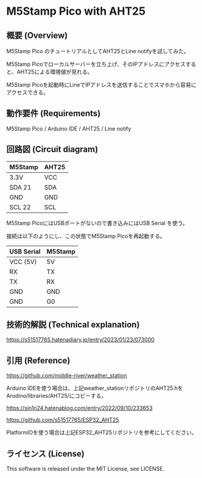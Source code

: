 # M5Stamp Pico with AHT25

## 概要 (Overview)

M5Stamp Pico のチュートリアルとしてAHT25とLine notifyを試してみた。

M5Stamp Picoでローカルサーバーを立ち上げ、そのIPアドレスにアクセスすると、AHT25による環境値が見れる。

M5Stamp Picoを起動時にLineでIPアドレスを送信することでスマホから容易にアクセスできる。

## 動作要件 (Requirements)

M5Stamp Pico / Arduino IDE / AHT25 / Line notify

## 回路図 (Circuit diagram)

|M5Stamp|AHT25|
|---|---|
|3.3V|VCC|
|SDA 21|SDA|
|GND|GND|
|SCL 22|SCL|

M5Stamp PicoにはUSBポートがないので書き込みにはUSB Serial を使う。

接続は以下のようにし、この状態でM5Stamp Picoを再起動する。

|USB Serial|M5Stamp|
|---|---|
|VCC (5V)|5V|
|RX|TX|
|TX|RX|
|GND|GND|
|GND|G0|

## 技術的解説 (Technical explanation)

https://s51517765.hatenadiary.jp/entry/2023/01/23/073000

## 引用 (Reference)
https://github.com/middle-river/weather_station

Arduino IDEを使う場合は、上記weather_stationリポジトリのAHT25.hをArudino/libraries/AHT25/にコピーする。

https://sin1n24.hatenablog.com/entry/2022/09/10/233653

https://github.com/s51517765/ESP32_AHT25

PlatformIOを使う場合は上記ESP32_AHT25リポジトリを参考にしてください。

## ライセンス (License)

This software is released under the MIT License, see LICENSE.
